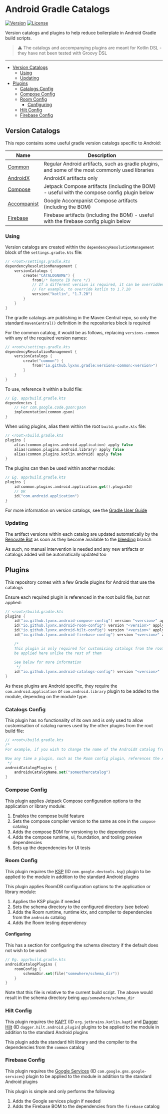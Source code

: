 # Android Gradle Catalogs <GitHub path="Lyxnx/android-gradle-catalogs" />

[![Version](https://img.shields.io/maven-central/v/io.github.lyxnx.gradle/versions-common?style=flat-square)][mavenCentral]
[![License](https://img.shields.io/github/license/Lyxnx/android-gradle-catalogs?style=flat-square)][license]

Version catalogs and plugins to help reduce boilerplate in Android Gradle build scripts.

> :warning: The catalogs and accompanying plugins are meant for Kotlin DSL - they have not been tested with Groovy DSL

---

<!-- START doctoc generated TOC please keep comment here to allow auto update -->
<!-- DON'T EDIT THIS SECTION, INSTEAD RE-RUN doctoc TO UPDATE -->

- [Version Catalogs](#version-catalogs)
    - [Using](#using)
    - [Updating](#updating)
- [Plugins](#plugins)
    - [Catalogs Config](#catalogs-config)
    - [Compose Config](#compose-config)
    - [Room Config](#room-config)
        - [Configuring](#configuring)
    - [Hilt Config](#hilt-config)
    - [Firebase Config](#firebase-config)

<!-- END doctoc generated TOC please keep comment here to allow auto update -->

## Version Catalogs

This repo contains some useful gradle version catalogs specific to Android:

| Name                                                   | Description                                                                                     |
|--------------------------------------------------------|-------------------------------------------------------------------------------------------------|
| [Common](versions-common/libs.versions.toml)           | Regular Android artifacts, such as gradle plugins, and some of the most commonly used libraries |
| [AndroidX](versions-androidx/libs.versions.toml)       | AndroidX artifacts only                                                                         |
| [Compose](versions-compose/libs.versions.toml)         | Jetpack Compose artifacts (including the BOM) - useful with the compose config plugin below     |
| [Accompanist](versions-accompanist/libs.versions.toml) | Google Accompanist Compose artifacts (including the BOM)                                        |
| [Firebase](versions-firebase/libs.versions.toml)       | Firebase artifacts (including the BOM) - useful with the firebase config plugin below           |

### Using

Version catalogs are created within the `dependencyResolutionManagement` block of the `settings.gradle.kts` file:

```kotlin
// <root>/settings.gradle.kts
dependencyResolutionManagement {
    versionCatalogs {
        create("CATALOGNAME") {
            from(/* Remote ID here */)
            // If a different version is required, it can be overridden:
            // For example, to override kotlin to 1.7.20
            version("kotlin", "1.7.20")
        }
    }
}
```

The gradle catalogs are publishing in the Maven Central repo, so only the standard `mavenCentral()` definition in the
repositories block is required

For the common catalog, it would be as follows, replacing `versions-common` with any of the required version names:

```kotlin
// <root>/settings.gradle.kts
dependencyResolutionManagement {
    versionCatalogs {
        create("common") {
            from("io.github.lyxnx.gradle:versions-common:<version>")
        }
    }
}
```

To use, reference it within a build file:

```kotlin
// Eg. app/build.gradle.kts
dependencies {
    // For com.google.code.gson:gson
    implementation(common.gson)
}
```

When using plugins, alias them within the root `build.gradle.kts` file:

```kotlin
// <root>/build.gradle.kts
plugins {
    alias(common.plugins.android.application) apply false
    alias(common.plugins.android.library) apply false
    alias(common.plugins.kotlin.android) apply false
}
```

The plugins can then be used within another module:

```kotlin
// Eg. app/build.gradle.kts
plugins {
    id(common.plugins.android.application.get().pluginId)
    // OR
    id("com.android.application")
}
```

For more information on version catalogs, see
the [Gradle User Guide](https://docs.gradle.org/current/userguide/platforms.html)

### Updating

The artifact versions within each catalog are updated automatically by
the [Renovate Bot](https://github.com/renovatebot/renovate) as soon as they become available to
the [bleeding](https://github.com/Lyxnx/android-gradle-catalogs/tree/bleeding) branch

As such, no manual intervention is needed and any new artifacts or catalogs added will be automatically updated too

## Plugins

This repository comes with a few Gradle plugins for Android that use the catalogs

Ensure each required plugin is referenced in the root build file, but not applied:

```kotlin
// <root>/build.gradle.kts
plugins {
    id("io.github.lyxnx.android-compose-config") version "<version>" apply false
    id("io.github.lyxnx.android-room-config") version "<version>" apply false
    id("io.github.lyxnx.android-hilt-config") version "<version>" apply false
    id("io.github.lyxnx.android-firebase-config") version "<version>" apply false

    /*
    This plugin is only required for customising catalogs from the root build file and will need to 
    be applied here unlike the rest of them
    
    See below for more information
     */
    id("io.github.lyxnx.android-catalogs-config") version "<version>"
}
```

As these plugins are Android specific, they require the `com.android.application`
or `com.android.library` plugin to be added to the module, depending on the module type.

### Catalogs Config

This plugin has no functionality of its own and is only used to allow customisation of catalog names used by the other
plugins from the root build file:

```kotlin
// <root>/build.gradle.kts
/*
For example, if you wish to change the name of the AndroidX catalog from the default "androidx" to "someothercatalog"

Now any time a plugin, such as the Room config plugin, references the AndroidX catalog, it will use this name instead
 */
androidCatalogPlugins {
    androidxCatalogName.set("someothercatalog")
}
```

### Compose Config

This plugin applies Jetpack Compose configuration options to the application or library module:

1. Enables the compose build feature
2. Sets the compose compiler version to the same as one in the `compose` catalog
3. Adds the compose BOM for versioning to the dependencies
4. Adds the compose runtime, ui, foundation, and tooling preview dependencies
5. Sets up the dependencies for UI tests

### Room Config

This plugin requires the [KSP](https://github.com/google/ksp) (ID `com.google.devtools.ksp`) plugin to be applied to the
module in addition to the standard Android plugins

This plugin applies RoomDB configuration options to the application or library module:

1. Applies the KSP plugin if needed
2. Sets the schema directory to the configured directory (see below)
3. Adds the Room runtime, runtime ktx, and compiler to dependencies from the `androidx` catalog
4. Adds the Room testing dependency

#### Configuring

This has a section for configuring the schema directory if the default does not wish to be used:

```kotlin
// Eg. app/build.gradle.kts
androidCatalogPlugins {
    roomConfig {
        schemaDir.set(file("somewhere/schema_dir"))
    }
}
```

Note that this file is relative to the current build script.
The above would result in the schema directory being `app/somewhere/schema_dir`

### Hilt Config

This plugin requires the [KAPT](https://kotlinlang.org/docs/kapt.html) (ID `org.jetbrains.kotlin.kapt`) and
[Dagger Hilt](https://dagger.dev/hilt/gradle-setup.html) (ID `dagger.hilt.android.plugin`) plugins to be applied to the
module in addition to the standard Android plugins

This plugin adds the standard hilt library and the compiler to the dependencies from the `common` catalog

### Firebase Config

This plugin requires the [Google Services](https://developers.google.com/android/guides/google-services-plugin)
(ID `com.google.gms.google-services`) plugin to be applied to the module in addition to the standard Android plugins

This plugin is simple and only performs the following:

1. Adds the Google services plugin if needed
2. Adds the Firebase BOM to the dependencies from the `firebase` catalog

[mavenCentral]: https://search.maven.org/artifact/io.github.lyxnx.gradle/versions-common

[license]: LICENCE
